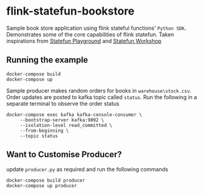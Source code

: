 # flink-statefun-bookstore

Sample book store application using flink stateful functions' `Python SDK`.
Demonstrates some of the core capabilities of flink statefun.
Taken inspirations from [Statefun Playground](https://github.com/apache/flink-statefun-playground) and [Statefun Workshop](https://github.com/ververica/flink-statefun-workshop)


## Running the example

```
docker-compose build
docker-compose up
```

Sample producer makes random orders for books in `warehouse\stock.csv`.
Order updates are posted to kafka topic called `status`. Run the following in a separate terminal to observe the order status

```
docker-compose exec kafka kafka-console-consumer \
     --bootstrap-server kafka:9092 \
     --isolation-level read_committed \
     --from-beginning \
     --topic status
```

## Want to Customise Producer?
update `producer.py` as required and run the following commands

```
docker-compose build producer
docker-compose up producer
```
